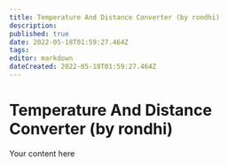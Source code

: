 ```yaml
---
title: Temperature And Distance Converter (by rondhi)
description: 
published: true
date: 2022-05-18T01:59:27.464Z
tags: 
editor: markdown
dateCreated: 2022-05-18T01:59:27.464Z
---
```


# Temperature And Distance Converter (by rondhi)
Your content here